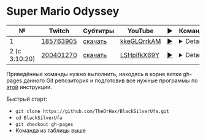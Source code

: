 # Super Mario Odyssey

| № | Twitch | Субтитры | YouTube | ▶ | Команда |
| --- | --- | --- | --- | --- | --- |
| 1 | [185763905](https://www.twitch.tv/videos/185763905) | [скачать](../chats/v185763905.ass) | [kkeGLQrrkAM](https://www.youtube.com/watch?v=kkeGLQrrkAM) | [▶](../src/player.html?v=kkeGLQrrkAM&s=185763905) | <details>`mpv --sub-file chats/v185763905.ass ytdl://kkeGLQrrkAM`</details> |
| 2 (с 3:10:20) | [200401270](https://www.twitch.tv/videos/200401270) | [скачать](../chats/v200401270.ass) | [LSHpifkX69Y](https://www.youtube.com/watch?v=LSHpifkX69Y) | [▶](../src/player.html?v=LSHpifkX69Y&s=200401270) | <details>`mpv --sub-file chats/v200401270.ass ytdl://LSHpifkX69Y`</details> |

Приведённые команды нужно выполнить, находясь в корне ветки gh-pages данного Git репозитория и подготовив все нужные программы по [этой](../tutorials/watch-online.md) инструкции.

Быстрый старт:
* `git clone https://github.com/TheDrHax/BlackSilverUfa.git`
* `cd BlackSilverUfa`
* `git checkout gh-pages`
* Команда из таблицы выше

